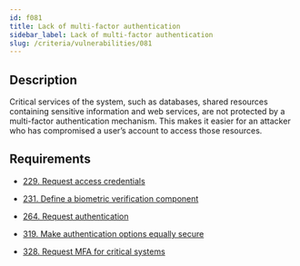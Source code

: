 ```yaml
---
id: f081
title: Lack of multi-factor authentication
sidebar_label: Lack of multi-factor authentication
slug: /criteria/vulnerabilities/081
---
```


## Description

Critical services of the system,
such as databases,
shared resources containing sensitive information
and web services,
are not protected by a multi-factor authentication mechanism.
This makes it easier for an attacker
who has compromised a user’s account
to access those resources.

## Requirements

- [229. Request access credentials](/criteria/requirements/authentication/229)

- [231. Define a biometric verification component](/criteria/requirements/authentication/231)

- [264. Request authentication](/criteria/requirements/authentication/264)

- [319. Make authentication options equally secure](/criteria/requirements/authentication/319)

- [328. Request MFA for critical systems](/criteria/requirements/authentication/328)
